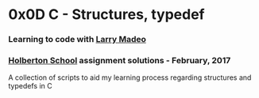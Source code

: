 # 0x0D C - Structures, typedef

### Learning to code with [Larry Madeo](https://twitter.com/larmalade)

### [Holberton School](https://www.holbertonschool.com) assignment solutions - February, 2017

A collection of scripts to aid my learning process regarding structures and typedefs in C
